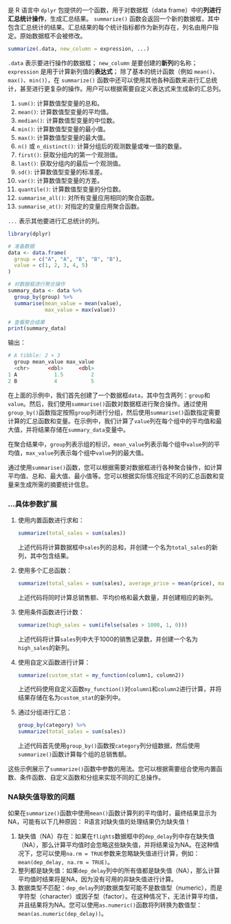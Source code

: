  是 R 语言中 `dplyr` 包提供的一个函数，用于对数据框（data frame）中的**列进行汇总统计操作**，生成汇总结果。
 `summarize()` 函数会返回一个新的数据框，其中包含汇总统计的结果。汇总结果的每个统计指标都作为新列存在，列名由用户指定。原始数据框不会被修改。
```R
summarize(.data, new_column = expression, ...)
```
`.data` 表示要进行操作的数据框；
`new_column` 是要创建的**新列**的名称；
`expression` 是用于计算新列值的**表达式**；
除了基本的统计函数（例如 `mean()`、`max()`、`min()`），在 `summarize()` 函数中还可以使用其他各种函数来进行汇总统计，甚至进行更复杂的操作。用户可以根据需要自定义表达式来生成新的汇总列。
1. `sum()`: 计算数值型变量的总和。
2. `mean()`: 计算数值型变量的平均值。
3. `median()`: 计算数值型变量的中位数。
4. `min()`: 计算数值型变量的最小值。
5. `max()`: 计算数值型变量的最大值。
6. `n()` 或 `n_distinct()`: 计算分组后的观测数量或唯一值的数量。
7. `first()`: 获取分组内的第一个观测值。
8. `last()`: 获取分组内的最后一个观测值。
9. `sd()`: 计算数值型变量的标准差。
10. `var()`: 计算数值型变量的方差。
11. `quantile()`: 计算数值型变量的分位数。
12. `summarise_all()`: 对所有变量应用相同的聚合函数。
13. `summarise_at()`: 对指定的变量应用聚合函数。

`...` 表示其他要进行汇总统计的列。


```R
library(dplyr)

# 准备数据
data <- data.frame(
  group = c("A", "A", "B", "B", "B"),
  value = c(1, 2, 3, 4, 5)
)

# 对数据框进行聚合操作
summary_data <- data %>% 
  group_by(group) %>% 
  summarise(mean_value = mean(value), 
            max_value = max(value))

# 查看聚合结果
print(summary_data)
```

输出：
```R
# A tibble: 2 × 3
  group mean_value max_value
  <chr>      <dbl>     <dbl>
1 A            1.5         2
2 B            4           5
```

在上面的示例中，我们首先创建了一个数据框`data`，其中包含两列：`group`和`value`。然后，我们使用`summarise()`函数对数据框进行聚合操作。通过使用`group_by()`函数指定按照`group`列进行分组，然后使用`summarise()`函数指定需要计算的汇总函数和变量。在示例中，我们计算了`value`列在每个组中的平均值和最大值，并将结果存储在`summary_data`变量中。

在聚合结果中，`group`列表示组的标识，`mean_value`列表示每个组中`value`列的平均值，`max_value`列表示每个组中`value`列的最大值。

通过使用`summarise()`函数，您可以根据需要对数据框进行各种聚合操作，如计算平均值、总和、最大值、最小值等。您可以根据实际情况指定不同的汇总函数和变量来生成所需的摘要统计信息。

### ...具体参数扩展
1. 使用内置函数进行求和：
   ```R
   summarize(total_sales = sum(sales))
   ```
   上述代码将计算数据框中`sales`列的总和，并创建一个名为`total_sales`的新列，其中包含结果。

2. 使用多个汇总函数：
   ```R
   summarize(total_sales = sum(sales), average_price = mean(price), max_quantity = max(quantity))
   ```
   上述代码将同时计算总销售额、平均价格和最大数量，并创建相应的新列。

3. 使用条件函数进行计数：
   ```R
   summarize(high_sales = sum(ifelse(sales > 1000, 1, 0)))
   ```
   上述代码将计算`sales`列中大于1000的销售记录数，并创建一个名为`high_sales`的新列。

4. 使用自定义函数进行计算：
   ```R
   summarize(custom_stat = my_function(column1, column2))
   ```
   上述代码使用自定义函数`my_function()`对`column1`和`column2`进行计算，并将结果存储在名为`custom_stat`的新列中。

5. 通过分组进行汇总：
   ```R
   group_by(category) %>%
   summarize(total_sales = sum(sales))
   ```
   上述代码首先使用`group_by()`函数按`category`列分组数据，然后使用`summarize()`函数计算每个组的总销售额。

这些示例展示了`summarize()`函数中参数的用法。您可以根据需要组合使用内置函数、条件函数、自定义函数和分组来实现不同的汇总操作。

### NA缺失值导致的问题
如果在`summarize()`函数中使用`mean()`函数计算列的平均值时，最终结果显示为NA，可能有以下几种原因：
R语言对缺失值的处理结果仍为缺失值！
1. 缺失值（NA）存在：如果在`flights`数据框中的`dep_delay`列中存在缺失值（NA），那么计算平均值时会忽略这些缺失值，并将结果设为NA。在这种情况下，您可以使用`na.rm = TRUE`参数来忽略缺失值进行计算，例如：`mean(dep_delay, na.rm = TRUE)`。
2. 整列都是缺失值：如果`dep_delay`列中的所有值都是缺失值（NA），那么计算平均值时结果将是NA，因为没有可用的非缺失值进行计算。
3. 数据类型不匹配：`dep_delay`列的数据类型可能不是数值型（numeric），而是字符型（character）或因子型（factor）。在这种情况下，无法计算平均值，并且结果将为NA。您可以使用`as.numeric()`函数将列转换为数值型：`mean(as.numeric(dep_delay))`。